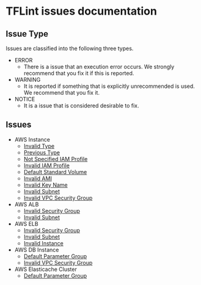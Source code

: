 # TFLint issues documentation
## Issue Type
Issues are classified into the following three types.

- ERROR
    - There is a issue that an execution error occurs. We strongly recommend that you fix it if this is reported.
- WARNING
    - It is reported if something that is explicitly unrecommended is used. We recommend that you fix it.
- NOTICE
    - It is a issue that is considered desirable to fix.

## Issues

- AWS Instance
    - [Invalid Type](AWS_Instance_Invalid_Type.md)
    - [Previous Type](AWS_Instance_Previous_Type.md)
    - [Not Specified IAM Profile](AWS_Instance_Not_Specified_IAM_Profile.md)
    - [Invalid IAM Profile](AWS_Instance_Invalid_IAM_Profile.md)
    - [Default Standard Volume](AWS_Instance_Default_Standard_Volume.md)
    - [Invalid AMI](AWS_Instance_Invalid_AMI.md)
    - [Invalid Key Name](AWS_Instance_Invalid_Key_Name.md)
    - [Invalid Subnet](AWS_Instance_Invalid_Subnet.md)
    - [Invalid VPC Security Group](AWS_Instance_Invalid_VPC_Security_Group.md)
- AWS ALB
    - [Invalid Security Group](AWS_ALB_Invalid_Security_Group.md)
    - [Invalid Subnet](AWS_ALB_Invalid_Subnet.md)
- AWS ELB
    - [Invalid Security Group](AWS_ELB_Invalid_Security_Group.md)
    - [Invalid Subnet](AWS_ELB_Invalid_Subnet.md)
    - [Invalid Instance](AWS_ELB_Invalid_Instance.md)
- AWS DB Instance
    - [Default Parameter Group](AWS_DB_Instance_Default_Parameter_Group.md)
    - [Invalid VPC Security Group](AWS_DB_Instance_Invalid_VPC_Security_Group.md)
- AWS Elasticache Cluster
    - [Default Parameter Group](AWS_Elasticache_Cluster_Default_Parameter_Group.md)
